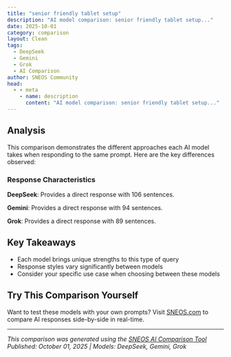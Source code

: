 ```yaml
---
title: "senior friendly tablet setup"
description: "AI model comparison: senior friendly tablet setup..."
date: 2025-10-01
category: comparison
layout: Clean
tags:
  - DeepSeek
  - Gemini
  - Grok
  - AI Comparison
author: SNEOS Community
head:
  - - meta
    - name: description
      content: "AI model comparison: senior friendly tablet setup..."
---
```


<ChatComparison
  title="senior friendly tablet setup"
  prompt="senior friendly tablet setup"
  :responses='{"DeepSeek": "Of course! Setting up a tablet for a senior can be a wonderful way to help them stay connected with family, access entertainment, and keep their minds active. The key is to simplify the interface and focus on core, easy-to-use functions.\n\nHere is a comprehensive, step-by-step guide for a senior-friendly tablet setup.\n\n### **Step 1: Choosing the Right Tablet**\n\nThe best tablet is one that balances simplicity, screen size, and your ability to provide remote support.\n\n* **Apple iPad (9th or 10th Generation):** Often the top recommendation.\n * **Pros:** Extremely simple and intuitive operating system (iOS). Excellent accessibility features. Large, high-quality screens available. **FaceTime** and **iMessage** are very easy to use for video calls and texts. Family Sharing allows you to manage their account.\n * **Cons:** More expensive. Requires an Apple ID.\n\n* **Amazon Fire Tablet (especially the HD 10 model):** A great budget-friendly option.\n * **Pros:** Very low cost. You can use **Amazon\u0027s \u0022Show Mode\u0022** with a dock to turn it into a smart display. Easy to set up profiles.\n * **Cons:** The interface can be cluttered with ads and Amazon content. Requires a bit more initial setup to clean it up.\n\n* **Samsung Galaxy Tab A Series:** A good Android alternative.\n * **Pros:** Often has a \u0022Easy Mode\u0022 that simplifies the home screen with large icons and text.\n * **Cons:** The standard Android interface can be complex.\n\n**Recommendation:** For ease of use and reliability, an **iPad is often worth the investment.**\n\n---\n\n### **Step 2: The Physical Setup**\n\n1. **A Good Case:** This is non-negotiable. Get a protective case with a **kickstand** and, if possible, a **cover** to protect the screen. A case with handles can also be helpful.\n2. **Screen Protector:** Apply a matte \u0022anti-glare\u0022 screen protector. It reduces reflections and fingerprints, making the screen easier to see.\n3. **Stylus/Pen:** For those with arthritis or unsteady hands, a simple, chunky stylus can be much easier than using a finger.\n\n---\n\n### **Step 3: The Initial Software Setup (The Most Important Part)**\n\nDo this together with them in a calm environment.\n\n#### **A. Accessibility \u0026 Display Settings**\n\nGo to **Settings** and make these changes first.\n\n* **Increase Text Size:** Go to **Display \u0026 Brightness** \u003E **Text Size** and drag the slider to the right. Make it much larger than you would for yourself.\n* **Bold Text:** Enable \u0022Bold Text\u0022 (it will require a restart). This makes everything easier to read.\n* **Increase Display Brightness:** Set it to a comfortable level, usually brighter than default.\n* **Reduce Motion:** (iOS) Go to **Accessibility \u003E Motion \u003E** Turn on \u0022Reduce Motion.\u0022 This stops the zooming animations when opening/closing apps, which can cause dizziness.\n\n#### **B. Sound \u0026 Notifications**\n\n* **Increase Volume:** Set the ringer and media volume to a high level.\n* **Simplify Notifications:** Go to **Notifications** and turn off all non-essential app notifications. Only allow calls, messages, and maybe email. This reduces confusion and anxiety from constant pings.\n\n#### **C. Home Screen Simplification (The \u0022Golden Rule\u0022)**\n\nThe goal is **ONE HOME SCREEN** with only the essential apps. Remove everything else.\n\n1. **Create Folders:** Group similar apps into simple, clearly labeled folders.\n * **\u0022Games\u0022** (for puzzles, solitaire, etc.)\n * **\u0022News\u0022** (for news and weather apps)\n * **\u0022Music \u0026 Videos\u0022** (for Spotify, YouTube, Netflix)\n2. **Essential Apps to Install \u0026 Keep on the Main Screen:**\n * **Video Calling:** FaceTime (iPad), Facebook Messenger, or Zoom.\n * **Photos:** The native Photos app.\n * **Email:** The native Mail app.\n * **Web Browser:** Safari (iPad) or Chrome. **Pro Tip:** Set the browser\u0027s homepage to a simple, senior-friendly portal like ****[seniorplanet.org](http://seniorplanet.org)**.\n * **Weather:** The native Weather app.\n * **Camera:** For taking pictures.\n * **Settings:** So they can adjust volume and brightness.\n3. **Remove Unnecessary Apps:** Delete any apps they will never use (Stocks, Compass, etc.). On an iPad, you can long-press and \u0022Remove App\u0022 from the Home Screen (this hides it without deleting it).\n\n---\n\n### **Step 4: Setting Up Core Functions**\n\n1. **Photo Sharing (A Game-Changer):**\n * On an iPad, set up **iCloud Photo Sharing** or a \u0022Shared Album.\u0022 You and other family members can add photos to this album, and they will automatically appear on their tablet. This is a fantastic way to share pictures of grandchildren and family events.\n * On any tablet, use a digital photo frame app like **Google Photos** that can be set to display a slideshow of a specific album.\n\n2. **Video Calls:**\n * **Pre-set Contacts:** Add key family members to their \u0022Favorites\u0022 in the FaceTime or Contacts app. They should just have to tap a picture of you to call.\n * **Practice:** Have a practice call with them from another room. Show them how to answer, hang up, and mute/unmute.\n\n3. **Entertainment:**\n * Install apps like **YouTube, Netflix, or Spotify.**\n * Create playlists for them (e.g., \u0022Oldies Music,\u0022 \u0022Nature Documentaries\u0022) so they don\u0027t have to search.\n\n---\n\n### **Step 5: Security and Maintenance**\n\n* **Set Up a Simple Passcode:** A 4-digit code is often easier than a complex password. Consider using **Touch ID or Face ID** if they are comfortable with it.\n* **Enable \u0022Find My\u0022:** This allows you to locate the tablet if it\u0027s misplaced (a common occurrence!).\n* **Manage Updates:** Either show them how to do software updates (it\u0027s usually just tapping \u0022Install\u0022) or set a calendar reminder for yourself to check their tablet every few months.\n* **Wi-Fi Only vs. Cellular:** A Wi-Fi-only model is usually sufficient and cheaper. Ensure they have a strong signal where they most often sit.\n\n### **Step 6: Create a \u0022Cheat Sheet\u0022**\n\nType up a simple, large-print guide with pictures. Laminate it. Include:\n\n* How to turn the tablet on/off.\n* How to adjust volume and brightness.\n* How to make a video call to you (with screenshots).\n* How to look at the family photo album.\n* **Your phone number** for tech support!\n\n### **Final Tips for Success**\n\n* **Patience is Key:** It will take time for them to learn. Go slow and be encouraging.\n* **Focus on Benefits:** Frame everything around the benefit to them: \u0022This is how you\u0027ll see the grandkids every week,\u0022 or \u0022This is where all the new family photos will show up.\u0022\n* **Hands-Off Practice:** Once you\u0027ve set it up, give them the tablet and have them try to perform tasks (e.g., \u0022Can you call me now?\u0022) while you watch and guide verbally.\n\nBy following these steps, you can transform a complex piece of technology into a simple, enjoyable, and empowering window to the world for the senior in your life.", "Gemini": "Setting up a tablet for a senior involves making it as easy and intuitive to use as possible. Here\u0027s a breakdown of steps, considering different needs and skill levels:\n\n**1. Choosing the Right Tablet:**\n\n* **Screen Size:** A larger screen (10 inches or more) is generally better for readability and easier tapping.\n* **Ease of Use:** Consider tablets known for simple interfaces and user-friendly design.\n * **iPad (with iOS):** Often considered very user-friendly, with a simple interface and excellent app ecosystem. Features like \u0022AssistiveTouch\u0022 can be customized to simplify navigation.\n * **Android Tablets (Samsung, Lenovo, Amazon Fire):** More customizable than iPads. Look for models with \u0022Easy Mode\u0022 or \u0022Simple Mode\u0022 settings which provide a larger, simplified home screen with bigger icons. The Amazon Fire HD tablets are often chosen for seniors because of their affordability and easy to use software.\n* **Physical Buttons:** Some seniors prefer physical buttons for volume control and power. Look for tablets with these if needed.\n* **Cellular Connectivity (Optional):** If the senior doesn\u0027t have reliable Wi-Fi, a tablet with cellular data capabilities will allow them to stay connected anywhere. But this will come with a monthly data plan cost.\n* **Durability:** A rugged case can protect the tablet from drops and bumps.\n\n**2. Initial Setup:**\n\n* **Help with Setup:** Ideally, a family member or friend should handle the initial setup. This includes:\n * **Connecting to Wi-Fi:** Ensure a strong and stable connection.\n * **Creating an Account:** Apple ID (for iPad) or Google Account (for Android). Choose a simple username and password and write it down in a safe place. Consider using a password manager if you\u0027ll be managing multiple accounts.\n * **Updating the Operating System:** Make sure the tablet is running the latest version of iOS or Android for security and stability.\n * **Installing Essential Apps:** Start with a few key apps.\n* **Consider a Tablet Made for Seniors** There are some brands that make tablets specifically for seniors, like GrandPad. These tablets usually include cellular service, 24/7 tech support, pre-loaded apps, and a simple user interface.\n\n**3. Customizing the Interface:**\n\n* **Large Font Size:** Increase the text size in the tablet\u0027s settings. This makes everything much easier to read.\n * **iOS:** Settings \u003E Accessibility \u003E Display \u0026 Text Size \u003E Larger Text\n * **Android:** Settings \u003E Accessibility \u003E Font size and style\n* **Bold Text:** Make text bolder for better contrast.\n * **iOS:** Settings \u003E Accessibility \u003E Display \u0026 Text Size \u003E Bold Text\n * **Android:** Settings \u003E Accessibility \u003E Visibility enhancements \u003E High contrast fonts (the exact wording may vary)\n* **Increase Icon Size:**\n * **Android:** Some Android launchers (like Nova Launcher) allow you to customize icon sizes. Also, look for \u0022Easy Mode\u0022 or \u0022Simple Mode\u0022 in the tablet\u0027s settings.\n* **Simplify the Home Screen:**\n * **Remove Unnecessary Apps:** Delete or hide apps that won\u0027t be used.\n * **Organize Apps:** Place frequently used apps on the home screen for easy access. Use folders to group related apps.\n* **Adjust Display Brightness:** Set the brightness to a comfortable level, avoiding excessively bright or dim settings. Enable auto-brightness if available.\n* **Reduce Animations:** Animations can sometimes be distracting. Disable or reduce them.\n * **iOS:** Settings \u003E Accessibility \u003E Motion \u003E Reduce Motion\n * **Android:** Settings \u003E Accessibility \u003E Remove Animations (or Search for \u0022Remove Animations\u0022 in Settings)\n* **Simplify Notifications:** Turn off notifications for non-essential apps to minimize distractions.\n * **iOS:** Settings \u003E Notifications\n * **Android:** Settings \u003E Notifications\n\n**4. Essential Apps:**\n\n* **Communication:**\n * **Video Calling:** Zoom, Skype, FaceTime (if using an iPad), Google Meet, WhatsApp. Choose the easiest one for the senior to use and for their family/friends to use.\n * **Messaging:** WhatsApp, Facebook Messenger, Google Messages (for SMS).\n * **Email:** Gmail, Outlook, or the tablet\u0027s default email app.\n* **Entertainment:**\n * **Music Streaming:** Spotify, Apple Music, YouTube Music.\n * **Video Streaming:** Netflix, Hulu, Amazon Prime Video, YouTube.\n * **E-reading:** Kindle, Google Play Books.\n * **Games:** Simple card games, puzzles, or brain-training apps.\n* **Health \u0026 Wellness:**\n * **Medication Reminders:** Apps to set reminders for medications.\n * **Fitness Trackers:** If the senior is active.\n* **Accessibility Apps:**\n * **Magnifier:** Built-in magnifier apps can help with reading small text.\n * **Voice Assistant:** Google Assistant (Android) or Siri (iPad) can be used for voice commands, setting reminders, and more.\n* **Photo Sharing:**\n * **Google Photos or iCloud Photos:** Set up automatic photo backup and sharing with family members.\n* **Remote Access:**\n * **TeamViewer or AnyDesk:** Allow a family member to remotely access the tablet to provide technical support.\n\n**5. Accessibility Features:**\n\n* **Voice Control/Voice Assistant:** Teach the senior how to use Siri (iPad) or Google Assistant (Android) for voice commands. This can be very helpful for hands-free operation.\n* **Dictation:** Enable dictation so the senior can speak instead of typing.\n * **iOS:** Dictation is enabled by default. Look for the microphone icon on the keyboard.\n * **Android:** Gboard (Google\u0027s keyboard) has a microphone icon for dictation.\n* **Magnification Gestures:** Teach the senior how to use pinch-to-zoom for magnification.\n* **Screen Reader:** If the senior has significant vision impairment, explore screen reader options.\n * **iOS:** VoiceOver (Settings \u003E Accessibility \u003E VoiceOver)\n * **Android:** TalkBack (Settings \u003E Accessibility \u003E TalkBack) (This is for advanced users and requires a good understanding of the screen reader.)\n* **Hearing Aid Compatibility:** Check if the tablet is compatible with hearing aids.\n\n**6. Training and Support:**\n\n* **Step-by-Step Instructions:** Create simple, written instructions (with pictures) for common tasks like making a video call, sending an email, or opening a favorite app.\n* **Regular Check-ins:** Schedule regular check-ins to answer questions and provide ongoing support.\n* **Patience and Encouragement:** Be patient and encouraging! Learning new technology takes time.\n* **Local Senior Centers:** Check local senior centers for technology training classes.\n* **Tech-Savvy Friends/Family:** Enlist the help of other tech-savvy friends or family members.\n\n**7. Safety and Security:**\n\n* **Strong Password:** Use a strong, unique password for the tablet and any online accounts.\n* **Automatic Updates:** Enable automatic software updates to ensure the tablet is running the latest security patches.\n* **Antivirus Software:** Consider installing antivirus software (especially on Android tablets).\n* **Privacy Settings:** Review the tablet\u0027s privacy settings and adjust them to protect personal information.\n* **Avoid Suspicious Links:** Teach the senior to avoid clicking on suspicious links in emails or messages.\n* **Emergency Contacts:** Add emergency contact information to the tablet\u0027s lock screen or contacts list.\n\n**Example Setup Scenario (using an iPad):**\n\n1. **Choose iPad:** An iPad with a 10.2-inch or larger screen.\n2. **Initial Setup:** Help the senior create an Apple ID.\n3. **Customize:**\n * **Large Text:** Settings \u003E Accessibility \u003E Display \u0026 Text Size \u003E Larger Text\n * **Bold Text:** Settings \u003E Accessibility \u003E Display \u0026 Text Size \u003E Bold Text\n * **Reduce Motion:** Settings \u003E Accessibility \u003E Motion \u003E Reduce Motion\n * **Simplified Home Screen:** Delete unnecessary apps. Place frequently used apps like FaceTime, Photos, and a medication reminder app on the home screen.\n4. **Apps:** Install FaceTime, Photos, a medication reminder app, a simple game (like solitaire), and a news app.\n5. **Training:** Provide written instructions with pictures on how to make a FaceTime call, view photos, and set a medication reminder.\n6. **Support:** Schedule regular video calls to check in and provide support.\n\nBy following these steps, you can create a senior-friendly tablet setup that empowers them to stay connected, entertained, and informed. Remember to tailor the setup to the individual\u0027s needs and abilities, and provide ongoing support and encouragement.\n", "Grok": "Setting up a senior-friendly tablet involves simplifying the interface, ensuring accessibility, and tailoring it to their needs for ease of use. Below are step-by-step instructions to create a user-friendly experience on a tablet for seniors, whether it\u0027s an iPad, Android tablet, or another device.\n\n---\n\n### **1. Choosing the Right Tablet**\nIf you haven\u0027t purchased a tablet yet, consider these factors for seniors:\n- **Size and Weight**: A 9-10 inch screen (like an iPad or Samsung Galaxy Tab) offers a good balance of portability and readability.\n- **Operating System**: iPads (iOS) are often more intuitive, but Android tablets with customizable interfaces can also work well.\n- **Durability**: Look for a tablet with a protective case to prevent damage from drops.\n- **Specific Models**: Tablets like the Amazon Fire HD (affordable and simple) or the GrandPad (designed specifically for seniors) are great options.\n\nIf the tablet is already purchased, let\u0027s move to setup.\n\n---\n\n### **2. Initial Setup**\n- **Create an Account**: Set up the tablet with a Google account (for Android) or Apple ID (for iPad). Use a simple email and password, and write it down for them.\n- **Wi-Fi Connection**: Connect the tablet to a reliable Wi-Fi network. Save the password in a secure but accessible place for the senior.\n- **Language \u0026 Region**: Set the language and time zone during the initial setup.\n\n---\n\n### **3. Adjust Accessibility Settings**\nMost tablets have built-in features to make them easier to use for seniors with vision, hearing, or motor difficulties.\n\n#### **For iPad (iOS):**\n1. **Increase Text Size and Display**:\n - Go to **Settings \u003E Display \u0026 Brightness \u003E Text Size** and use the slider to enlarge text.\n - Enable **Bold Text** for better visibility (requires a restart).\n - Turn on **Zoom** under **Settings \u003E Accessibility \u003E Zoom** to magnify parts of the screen.\n2. **AssistiveTouch** (for motor difficulties):\n - Go to **Settings \u003E Accessibility \u003E Touch \u003E AssistiveTouch** and turn it on. This creates a customizable virtual button for easier navigation.\n3. **VoiceOver** (for visually impaired):\n - Under **Settings \u003E Accessibility \u003E VoiceOver**, enable it to have the tablet read text aloud.\n4. **Hearing Aids \u0026 Sound**:\n - Go to **Settings \u003E Accessibility \u003E Hearing Devices** if they use compatible hearing aids.\n - Enable **Mono Audio** if they have hearing loss in one ear.\n5. **Guided Access**:\n - Use **Settings \u003E Accessibility \u003E Guided Access** to lock the tablet to a single app or disable certain features (helpful if they get confused easily).\n\n#### **For Android Tablets (e.g., Samsung, Amazon Fire):**\n1. **Increase Text and Icon Size**:\n - Go to **Settings \u003E Display \u003E Font Size and Style** and increase the size.\n - Under **Settings \u003E Accessibility \u003E Visibility Enhancements**, enable larger text and high-contrast mode.\n2. **Magnification**:\n - Go to **Settings \u003E Accessibility \u003E Magnification** to enable screen zoom.\n3. **TalkBack** (text-to-speech):\n - Under **Settings \u003E Accessibility \u003E Select to Speak** or **TalkBack**, turn on to have content read aloud.\n4. **Hearing and Sound**:\n - Enable **Mono Audio** and adjust balance under **Settings \u003E Accessibility \u003E Hearing Enhancements**.\n5. **Simplify Navigation**:\n - Use **Easy Mode** (available on Samsung tablets) by going to **Settings \u003E Display \u003E Easy Mode** to reduce clutter and enlarge icons.\n\n---\n\n### **4. Simplify the Home Screen**\nSeniors can get overwhelmed by too many apps or clutter. Simplify the interface:\n- **Remove Unnecessary Apps**: Uninstall or hide apps they won\u2019t use (games, pre-installed bloatware, etc.).\n- **Organize Key Apps**: Place frequently used apps (like Phone, Messages, Video Call apps, or Photos) on the home screen in large, easy-to-tap icons.\n- **Use a Simple Launcher (Android)**:\n - Install a senior-friendly launcher like **BIG Launcher** or **Simple Launcher** from the Google Play Store. These provide large buttons and simplified menus.\n- **Limit Notifications**: Turn off non-essential notifications to avoid pop-ups. Go to **Settings \u003E Notifications** and disable them for unnecessary apps.\n\n---\n\n### **5. Install Essential Apps**\nTailor the tablet to their interests and needs with these apps:\n- **Communication**: Install apps like WhatsApp, Skype, or Zoom for video calls. Set up contacts and test calls with family.\n- **Health**: Apps like MyChart (for medical records) or reminders for medication.\n- **Entertainment**: Add apps like YouTube (for videos), Audible (for audiobooks), or Spotify (for music). Pre-save playlists or channels they enjoy.\n- **News**: Install a simple news app like BBC News or Google News with larger text settings.\n- **Games**: Simple games like Sudoku, Solitaire, or Word Search can provide mental stimulation.\n\n---\n\n### **6. Set Up Safety and Security**\n- **Emergency Contacts**: Add emergency contacts to the home screen or a quick-dial widget. On iPad, set up **Medical ID** in the Health app.\n- **Location Sharing**: Enable location sharing with family (like Apple\u2019s Find My or Google\u2019s Family Link) in case they need assistance.\n- **Password Protection**: Use a simple PIN or disable it if they struggle with passwords. Alternatively, enable Face ID or fingerprint unlocking if supported.\n- **Scam Protection**: Warn them about phishing emails or suspicious links. Install an ad blocker or safe browser if needed.\n\n---\n\n### **7. Teach Basic Usage**\nSpend time with them to demonstrate:\n- How to turn the tablet on/off.\n- How to use key apps (like making a video call or sending a message).\n- How to charge the device (provide a visible charging station).\n- What to do if something goes wrong (e.g., restarting or calling a family member for help).\n\nProvide a simple cheat sheet with large print instructions for common tasks (e.g., \u201CTap this icon to call Mary\u201D).\n\n---\n\n### **8. Add Physical Accessories**\n- **Protective Case**: Get a sturdy case with a stand for hands-free viewing.\n- **Stylus**: A stylus can help with precision if tapping is difficult.\n- **Screen Protector**: Prevent scratches and reduce glare.\n- **Headphones**: Wireless headphones with simple controls for hearing assistance or media.\n\n---\n\n### **9. Ongoing Support**\n- **Remote Access**: Set up a remote desktop app like TeamViewer QuickSupport to help troubleshoot issues from afar.\n- **Regular Check-Ins**: Update apps, clear storage, and ensure everything is running smoothly during visits.\n- **Patience**: Encourage them to ask questions and learn at their own pace.\n\n---\n\nBy following these steps, you can create a tablet setup that is intuitive, accessible, and tailored to a senior\u2019s needs. If you have a specific tablet model in mind, let me know, and I can provide more detailed instructions!"}' 
  published-date="16:01"
/>

## Analysis

This comparison demonstrates the different approaches each AI model takes when responding to the same prompt. Here are the key differences observed:

### Response Characteristics

**DeepSeek**: Provides a direct response with 106 sentences. 

**Gemini**: Provides a direct response with 94 sentences. 

**Grok**: Provides a direct response with 89 sentences. 

## Key Takeaways

- Each model brings unique strengths to this type of query
- Response styles vary significantly between models
- Consider your specific use case when choosing between these models

## Try This Comparison Yourself

Want to test these models with your own prompts? Visit [SNEOS.com](https://sneos.com) to compare AI responses side-by-side in real-time.

---

*This comparison was generated using the [SNEOS AI Comparison Tool](https://sneos.com)*
*Published: October 01, 2025 | Models: DeepSeek, Gemini, Grok*
